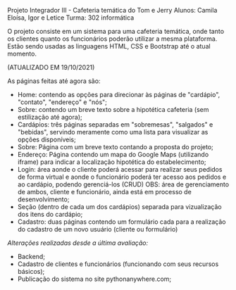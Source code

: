 Projeto Integrador III  - Cafeteria temática do Tom e Jerry
Alunos: Camila Eloísa, Igor e Letice 
Turma: 302 informática

O projeto consiste em um sistema para uma cafeteria temática, onde tanto os clientes 
quanto os funcionários poderão utilizar a mesma plataforma.
Estão sendo usadas as linguagens HTML, CSS e Bootstrap até o atual momento.

(ATUALIZADO EM 19/10/2021)

As páginas feitas até agora são:
- Home: contendo as opções para direcionar às páginas de "cardápio", "contato", "endereço" e "nós";
- Sobre: contendo um breve texto sobre a hipotética cafeteria (sem estilização até agora);
- Cardápios: três páginas separadas em "sobremesas", "salgados" e "bebidas", servindo meramente como
uma lista para visualizar as opções disponíveis;
- Sobre: Página com um breve texto contando a proposta do projeto;
- Endereço: Página contendo um mapa do Google Maps (utilizando iframe) para indicar a localização hipotética do estabelecimento;
- Login: área aonde o cliente poderá acessar para realizar seus pedidos de forma virtual e aonde o 
funcionário poderá ter acesso aos pedidos e ao cardápio, podendo gerenciá-los (CRUD) OBS: área de gerenciamento de ambos,
cliente e funcionário, ainda está em processo de desenvolvimento;
- Seção (dentro de cada um dos cardápios) separada para vizualização dos itens do cardápio;
- Cadastro: duas páginas contendo um formulário cada para a realização do cadastro de um novo usuário (cliente ou formulário)

*Alterações realizadas desde a última avaliação:*

- Backend;
- Cadastro de clientes e funcionários (funcionando com seus recursos básicos);
- Publicação do sistema no site pythonanywhere.com;
